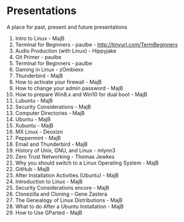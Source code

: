 # Presentations
A place for past, present and future presentations

01.  Intro to Linux - MajB
02.  Terminal for Beginners - paulbe
	- http://tinyurl.com/TermBeginners
03.  Audio Production (with Linux) - Hippyjake
04.  Git Primer - paulbe
05.  Terminal for Beginners - paulbe
06.  Gaming in Linux - zOmbiexx
07.  Thunderbird - MajB
08.  How to activate your firewall - MajB
09.  How to change your admin password - MajB
10.  How to prepare Win8.x and Win10 for dual boot - MajB
11.  Lubuntu - MajB
12.  Security Considerations - MajB
13.  Computer Directories - MajB
14.  Ubuntu - MajB
15.  Xubuntu - MajB
16.  MX Linux - Deoxizn
17.  Peppermint - MajB
18.  Email and Thunderbird - MajB
19.  History of Unix, GNU, and Linux - mlynn3
20.  Zero Trust Networking - Thomas Jewkes
21.  Why you should switch to a Linux Operating System - MajB
22.  GitHub - MajB
23.  After Installation Activities (Ubuntu) - MajB
24.  Introduction to Linux - MajB
25.  Security Considerations encore - MajB
26.  Clonezilla and Cloning - Gene Zastera
27.  The Genealogy of Linux Distributions - MajB
28.  What to do After a Ubuntu Installation - MajB
29.  How to Use GParted - MajB
